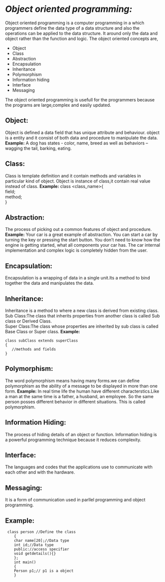 # ***Object oriented programming:*** 
Object oriented programming is a computer programming in a which programmers define the data type of a data structure and also the operations can be applied to the data structure.
It around only the data and object rather than the function and logic.
The object oriented concepts are,
 - Object
 - Class
 - Abstraction
 - Encapsulation
 - Inheritance
 - Polymorphism
 - Information hiding
 - Interface
 - Messaging

The object oriented programming is usefull for the programmers
because the programs are large,complex and easily updated.
## Object:
Object is defined a data field that has unique attribute and behaviour.
object is a entity and it consist of both data and procedure to manipulate the data.
**Example:**
 A dog has states - color, name, breed as well as behaviors – wagging the tail, barking, eating.
## Class:
Class is template definition and it contain methods and variables in particular kind of object.
Object is instance of class,it contain real value instead of class.
**Example:**
    class <class_name>{  
        field;  
        method;  
      }
## Abstraction:
The process of picking out a common features of object and procedure.
**Example:**
Your car is a great example of abstraction. You can start a car by turning the key or pressing the start button. You don’t need to know how the engine is getting started, what all components your car has. The car internal implementation and complex logic is completely hidden from the user.
## Encapsulation:
Encapsulation is a wrapping of data in a single unit.Its a method to bind together the data and manipulates the data.
## Inheritance:
Inheritance is a method to where a new class is derived from existing class.
Sub Class:The class that inherits properties from another class is called Sub class or Derived Class.  
Super Class:The class whose properties are inherited by sub class is called Base Class or Super class.
**Example:**

    class subClass extends superClass  
    {  
       //methods and fields  
    }

## Polymorphism:
The word polymorphism means having many forms.we can define polymorphism as the ability of a message to be displayed in more than one form.
**Example:**
In real time life the human have different characterstics.Like a man at the same time is a father, a husband, an employee. So the same person posses different behavior in different situations. This is called polymorphism.
## Information Hiding:
 The process of hiding details of an object or function. Information hiding is a powerful programming technique because it reduces complexity.
## Interface:
The languages and codes that the applications use to communicate with each other and with the hardware.
## Messaging:
It is a form of communication used in parllel programming and object programming.
## Example:

     class person //Define the class
        {
        char name[20];//Data type
        int id;//Data type
        public://access specifier
        void getdetails(){}
        };
        int main()
        {
        Person p1;// p1 is a object
        }

 

